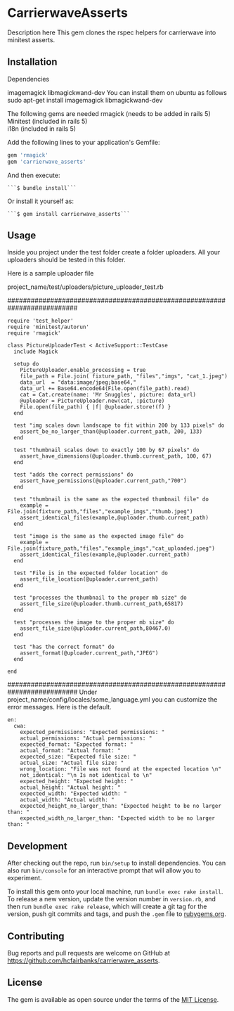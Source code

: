 # CarrierwaveAsserts

Description here
This gem clones the rspec helpers for carrierwave into minitest asserts.

## Installation

Dependencies

imagemagick libmagickwand-dev
You can install them on ubuntu as follows
sudo apt-get install imagemagick libmagickwand-dev

The following gems are needed
rmagick  (needs to be added in rails 5)
Minitest (included in rails 5)  
i18n     (included in rails 5)

Add the following lines to your application's Gemfile:
```ruby
gem 'rmagick'
gem 'carrierwave_asserts'
```

And then execute:

    ```$ bundle install```

Or install it yourself as:

    ```$ gem install carrierwave_asserts```

## Usage

Inside you project under the test folder create a folder uploaders.
All your uploaders should be tested in this folder.

Here is a sample uploader file

project_name/test/uploaders/picture_uploader_test.rb

##########################################################################
```
require 'test_helper'
require 'minitest/autorun'
require 'rmagick'

class PictureUploaderTest < ActiveSupport::TestCase
  include Magick

  setup do
    PictureUploader.enable_processing = true
    file_path = File.join( fixture_path, "files","imgs", "cat_1.jpeg")
    data_url  = "data:image/jpeg;base64,"
    data_url += Base64.encode64(File.open(file_path).read)
    cat = Cat.create(name: 'Mr Snuggles', picture: data_url)
    @uploader = PictureUploader.new(cat, :picture)
    File.open(file_path) { |f| @uploader.store!(f) }
  end

  test "img scales down landscape to fit within 200 by 133 pixels" do
    assert_be_no_larger_than(@uploader.current_path, 200, 133)
  end

  test "thumbnail scales down to exactly 100 by 67 pixels" do
    assert_have_dimensions(@uploader.thumb.current_path, 100, 67)
  end

  test "adds the correct permissions" do
    assert_have_permissions(@uploader.current_path,"700")
  end

  test "thumbnail is the same as the expected thumbnail file" do
    example = File.join(fixture_path,"files","example_imgs","thumb.jpeg")
    assert_identical_files(example,@uploader.thumb.current_path)
  end

  test "image is the same as the expected image file" do
    example = File.join(fixture_path,"files","example_imgs","cat_uploaded.jpeg")
    assert_identical_files(example,@uploader.current_path)
  end

  test "File is in the expected folder location" do
    assert_file_location(@uploader.current_path)
  end

  test "processes the thumbnail to the proper mb size" do
    assert_file_size(@uploader.thumb.current_path,65817)
  end

  test "processes the image to the proper mb size" do
    assert_file_size(@uploader.current_path,80467.0)
  end

  test "has the correct format" do
    assert_format(@uploader.current_path,"JPEG")
  end

end
```
##########################################################################
Under project_name/config/locales/some_language.yml
you can customize the error messages.
Here is the default.
```
en:
  cwa:
    expected_permissions: "Expected permissions: "
    actual_permissions: "Actual permissions: "
    expected_format: "Expected format: "
    actual_format: "Actual format: "
    expected_size: "Expected file size: "
    actual_size: "Actual file size: "
    wrong_location: "File was not found at the expected location \n"
    not_identical: "\n Is not identical to \n"
    expected_height: "Expected height: "
    actual_height: "Actual height: "
    expected_width: "Expected width: "
    actual_width: "Actual width: "
    expected_height_no_larger_than: "Expected height to be no larger than: "
    expected_width_no_larger_than: "Expected width to be no larger than: "
```

## Development

After checking out the repo, run `bin/setup` to install dependencies. You can also run `bin/console` for an interactive prompt that will allow you to experiment.

To install this gem onto your local machine, run `bundle exec rake install`. To release a new version, update the version number in `version.rb`, and then run `bundle exec rake release`, which will create a git tag for the version, push git commits and tags, and push the `.gem` file to [rubygems.org](https://rubygems.org).

## Contributing

Bug reports and pull requests are welcome on GitHub at https://github.com/hcfairbanks/carrierwave_asserts.

## License

The gem is available as open source under the terms of the [MIT License](https://opensource.org/licenses/MIT).
